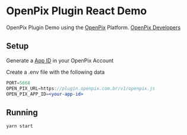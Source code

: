 # OpenPix Plugin React Demo

OpenPix Plugin Demo using the [OpenPix](https://openpix.com.br/) Platform. [OpenPix Developers](https://developers.openpix.com.br/)


## Setup
Generate a [App ID](https://developers.openpix.com.br/docs/plugin/app-id) in your OpenPix Account

Create a .env file with the following data

```jsx
PORT=5668
OPEN_PIX_URL=https://plugin.openpix.com.br/v1/openpix.js
OPEN_PIX_APP_ID=<your-app-id>

```

## Running

```jsx
yarn start
```
